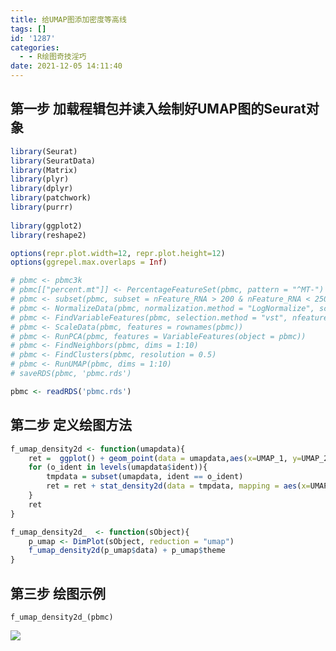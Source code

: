 ```yaml
---
title: 给UMAP图添加密度等高线
tags: []
id: '1287'
categories:
  - - R绘图奇技淫巧
date: 2021-12-05 14:11:40
---
```


## 第一步 加载程辑包并读入绘制好UMAP图的Seurat对象

```r
library(Seurat)
library(SeuratData)
library(Matrix)
library(plyr)
library(dplyr)
library(patchwork)
library(purrr)
 
library(ggplot2)
library(reshape2)

options(repr.plot.width=12, repr.plot.height=12)
options(ggrepel.max.overlaps = Inf)

# pbmc <- pbmc3k
# pbmc[["percent.mt"]] <- PercentageFeatureSet(pbmc, pattern = "^MT-")
# pbmc <- subset(pbmc, subset = nFeature_RNA > 200 & nFeature_RNA < 2500 & percent.mt < 5)
# pbmc <- NormalizeData(pbmc, normalization.method = "LogNormalize", scale.factor = 10000)
# pbmc <- FindVariableFeatures(pbmc, selection.method = "vst", nfeatures = 2000)
# pbmc <- ScaleData(pbmc, features = rownames(pbmc))
# pbmc <- RunPCA(pbmc, features = VariableFeatures(object = pbmc))
# pbmc <- FindNeighbors(pbmc, dims = 1:10)
# pbmc <- FindClusters(pbmc, resolution = 0.5)
# pbmc <- RunUMAP(pbmc, dims = 1:10)
# saveRDS(pbmc, 'pbmc.rds')

pbmc <- readRDS('pbmc.rds')
```

## 第二步 定义绘图方法

```r
f_umap_density2d <- function(umapdata){
    ret =  ggplot() + geom_point(data = umapdata,aes(x=UMAP_1, y=UMAP_2, colour = ident))
    for (o_ident in levels(umapdata$ident)){
        tmpdata = subset(umapdata, ident == o_ident)
        ret = ret + stat_density2d(data = tmpdata, mapping = aes(x=UMAP_1, y=UMAP_2))
    }
    ret
}

f_umap_density2d_  <- function(sObject){
    p_umap <- DimPlot(sObject, reduction = "umap")
    f_umap_density2d(p_umap$data) + p_umap$theme
}
```

## 第三步 绘图示例

`f_umap_density2d_(pbmc)`

[![](https://img.limour.top/archives_2023/blog_wp/2021/12/16386846371.webp)](https://img.limour.top/archives_2023/blog_wp/2021/12/16386846371.webp)